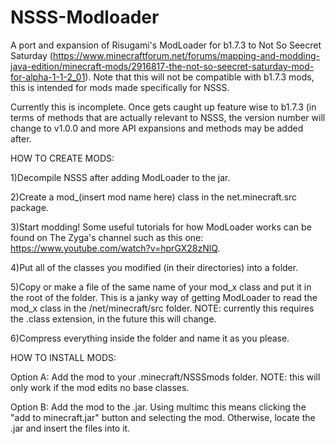 # NSSS-Modloader
A port and expansion of Risugami's ModLoader for b1.7.3 to Not So Seecret Saturday (https://www.minecraftforum.net/forums/mapping-and-modding-java-edition/minecraft-mods/2916817-the-not-so-seecret-saturday-mod-for-alpha-1-1-2_01). Note that this will not be compatible with b1.7.3 mods, this is intended for mods made specifically for NSSS.

Currently this is incomplete. Once gets caught up feature wise to b1.7.3 (in terms of methods that are actually relevant to NSSS, the version number will change to v1.0.0 and more API expansions and methods may be added after.

HOW TO CREATE MODS:

1)Decompile NSSS after adding ModLoader to the jar.

2)Create a mod_(insert mod name here) class in the net.minecraft.src package.

3)Start modding! Some useful tutorials for how ModLoader works can be found on The Zyga's channel such as this one: https://www.youtube.com/watch?v=hprGX28zNlQ.

4)Put all of the classes you modified (in their directories) into a folder.

5)Copy or make a file of the same name of your mod_x class and put it in the root of the folder. This is a janky way of getting ModLoader to read the mod_x class in the /net/minecraft/src folder. NOTE: currently this requires the .class extension, in the future this will change.

6)Compress everything inside the folder and name it as you please.

HOW TO INSTALL MODS:

Option A: Add the mod to your .minecraft/NSSSmods folder. NOTE: this will only work if the mod edits no base classes.

Option B: Add the mod to the .jar. Using multimc this means clicking the "add to minecraft.jar" button and selecting the mod. Otherwise, locate the .jar and insert the files into it.

